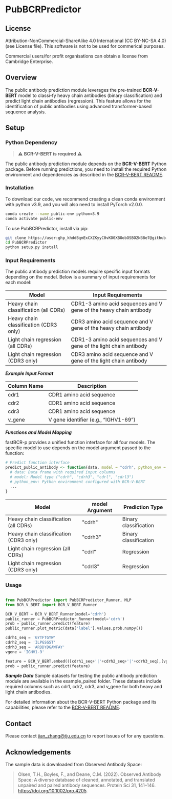 # PubBCRPredictor

## License

Attribution-NonCommercial-ShareAlike 4.0 International (CC BY-NC-SA 4.0) (see License file).
This software is not to be used for commerical purposes.

Commercial users/for profit organisations can obtain a license from Cambridge Enterprise.

## Overview
The public antibody prediction module leverages the pre-trained **BCR-V-BERT** model to classi-fy heavy chain antibodies (binary classification) and predict light chain antibodies (regression). This feature allows for the identification of public antibodies using advanced transformer-based sequence analysis.

## Setup

### Python Dependency
> :warning:  **BCR-V-BERT is required**  :warning:

The public antibody prediction module depends on the **BCR-V-BERT** Python package. Before running predictions, you need to install the required Python environment and dependencies as described in the [BCR-V-BERT README](https://github.com/ZhangLabTJU/BCR-V-BERT).

### Installation
 
To download our code, we recommend creating a clean conda environment with python v3.9, and you will also need to install PyTorch v2.0.0.
```bash
conda create --name public-env python=3.9
conda activate public-env
```

To use PubBCRPredictor, install via pip:
```bash
git clone https://user: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@github.com/ZhangLabTJU/PubBCRPredictor.git
cd PubBCRPredictor
python setup.py install
```

### Input Requirements
The public antibody prediction models require specific input formats depending on the model. Below is a summary of input requirements for each model:

| Model       | Input Requirements |
| ----------- | ----------- | 
| Heavy chain classification (all CDRs)| CDR1-3 amino acid sequences and V gene of the heavy chain antibody |
| Heavy chain classification (CDR3 only)| CDR3 amino acid sequence and V gene of the heavy chain antibody  |
| Light chain regression (all CDRs)| CDR1-3 amino acid sequences and V gene of the light chain antibody|
| Light chain regression (CDR3 only)| CDR3 amino acid sequence and V gene of the light chain antibody  |

***Example Input Format***

| Column Name | Description |
| ----------- | ----------- |
| cdr1        | CDR1 amino acid sequence       |
| cdr2        | CDR1 amino acid sequence       |
| cdr3        | CDR1 amino acid sequence       |
| v_gene      | V gene identifier (e.g., “IGHV1-69”)       |

***Functions and Model Mapping***

fastBCR-p provides a unified function interface for all four models. The specific model to use depends on the model argument passed to the function:
```r
# Predict function interface
predict_public_antibody <- function(data, model = "cdrh", python_env = "r-py-env") {
  # data: Data frame with required input columns
  # model: Model type ("cdrh", "cdrh3", "cdrl", "cdrl3")
  # python_env: Python environment configured with BCR-V-BERT
  ...
}
```

| Model | model Argument | Prediction Type |
| ----------- | ----------- | ----------- |
| Heavy chain classification (all CDRs) | "cdrh"  | Binary classification |
| Heavy chain classification (CDR3 only)| "cdrh3" | Binary classification |
| Light chain regression (all CDRs)     | "cdrl"  | Regression |
| Light chain regression (CDR3 only)    | "cdrl3" | Regression |

### Usage

```python

from PubBCRPredictor import PubBCRPredictor_Runner, MLP
from BCR_V_BERT import BCR_V_BERT_Runner

BCR_V_BERT = BCR_V_BERT_Runner(model='cdrh')
public_runner = PubBCRPredictor_Runner(model='cdrh')
prob = public_runner.predict(feature)
public_runner.plot_metric(data['label'].values,prob.numpy())

cdrh1_seq = 'GYTFTGYW'
cdrh2_seq = 'ILPGSGST'
cdrh3_seq = 'ARDDYDGAWFAY'
vgene = 'IGHV1-9'

feature = BCR_V_BERT.embed(([cdrh1_seq+'|'+cdrh2_seq+'|'+cdrh3_seq],[vgene]))
prob = public_runner.predict(feature)
```

***Sample Data***
Sample datasets for testing the public antibody prediction module are available in the example_paired folder. These datasets include required columns such as cdr1, cdr2, cdr3, and v_gene for both heavy and light chain antibodies.

For detailed information about the BCR-V-BERT Python package and its capabilities, please refer to the [BCR-V-BERT README](https://github.com/ZhangLabTJU/BCR-V-BERT).

## Contact

Please contact jian_zhang@tju.edu.cn to report issues of for any questions.

## Acknowledgements

The sample data is downloaded from Observed Antibody Space:
> Olsen, T.H., Boyles, F., and Deane, C.M. (2022). Observed Antibody Space: A diverse database of cleaned, annotated, and translated unpaired and paired antibody sequences. Protein Sci 31, 141–146. https://doi.org/10.1002/pro.4205.

